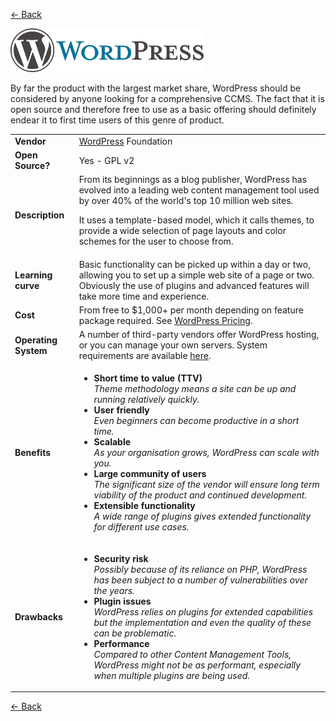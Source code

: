 <a href="readme.md"><- Back</a>

 <a href="https://www.wordpress.com"><img src='WordPress-cropped-logo.png' height='70'></a>

 By far the product with the largest market share, WordPress should be considered by anyone looking for a comprehensive CCMS. The fact that it is open source and therefore free to use as a basic offering should definitely endear it to first time users of this genre of product. 
 
 <table>
  <tr>
    <td><b>Vendor</td>
    <td><a href="https://www.wordpress.com">WordPress</a> Foundation</td>
  </tr>
  <tr>
    <td><b>Open Source?</td>
    <td>Yes - GPL v2</td>
  </tr>
  <tr>
    <td><b>Description</td>
    <td>From its beginnings as a blog publisher, WordPress has evolved into a leading web content management tool used by over 40% of the world's top 10 million web sites.<p>It uses a template-based model, which it calls themes, to provide a wide selection of page layouts and color schemes for the user to choose from.</td>
  </tr> 
  <tr>
    <td><b>Learning curve</td>
    <td>Basic functionality can be picked up within a day or two, allowing you to set up a simple web site of a page or two. Obviously the use of plugins and advanced features will take more time and experience.</td>
  </tr> 
  <tr>
    <td><b>Cost</td>
    <td>From free to $1,000+ per month depending on feature package required. See <a href="https://www.wordpress.com/pricing">WordPress Pricing</a>. </td>
  </tr>
  <tr>
    <td><b>Operating System</td>
    <td>A number of third-party vendors offer WordPress hosting, or you can manage your own servers. System requirements are available <a href="https://wordpress.org/about/requirements/">here</a>.</td>
  </tr> 
  <tr>
    <td><b>Benefits</td>
  <td>
    <ul>
      <li><b>Short time to value (TTV)</b><br><i>Theme methodology means a site can be up and running relatively quickly.</i></li>
      <li><b>User friendly</b><br><i>Even beginners can become productive in a short time.</i></li>
	  <li><b>Scalable</b><br><i>As your organisation grows, WordPress can scale with you.</i></li> 
	  <li><b>Large community of users</b> <br><i>The significant size of the vendor will ensure long term viability of the product and continued development.</i></li>
      <li><b>Extensible functionality</b><br><i>A wide range of plugins gives extended functionality for different use cases.</i></li>
    </ul>
  </td>
</tr>
<tr>
  <td><b>Drawbacks</td>
  <td>
    <ul>
      <li><b>Security risk</b><br><i>Possibly because of its reliance on PHP, WordPress has been subject to a number of vulnerabilities over the years.</i></li>
      <li><b>Plugin issues</b><br><i>WordPress relies on plugins for extended capabilities but the implementation and even the quality of these can be problematic.</i></li>
      <li><b>Performance</b><br><i>Compared to other Content Management Tools, WordPress might not be as performant, especially when multiple plugins are being used.</i></li>
    </ul>
  </td> 
</tr>
</table>
<a href="readme.md"><- Back</a>

